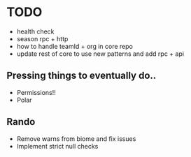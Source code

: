 # TODO

- health check
- season rpc + http
- how to handle teamId + org in core repo
- update rest of core to use new patterns and add rpc + api

## Pressing things to eventually do..

- Permissions!!
- Polar

## Rando

- Remove warns from biome and fix issues
- Implement strict null checks
